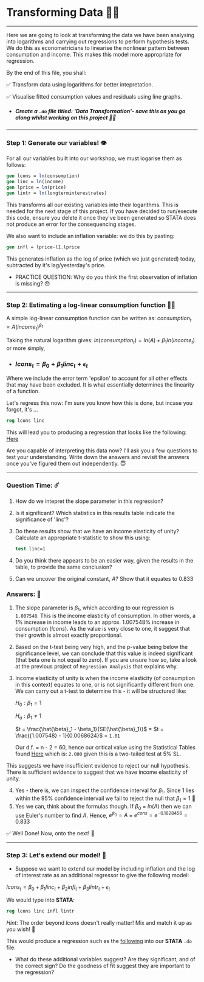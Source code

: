 # Transforming Data 🫳🏾
------
Here we are going to look at transforming the data we have been analysing into logarithms and carrying out regressions to perform hypothesis tests. We do this as econometricians to linearise the nonlinear pattern between consumption and income. This makes this model more appropriate for regression.

By the end of this file, you shall:

✅ Transform data using logarithms for better intepretation. 

✅ Visualise fitted consumption values and residuals using line graphs.

- ##### Create a `.do` file titled: 'Data Transformation'- save this as you go along whilst working on this project ☝🏾
----
### Step 1: Generate our variables! 👁

For all our variables built into our workshop, we must logarise them as follows:
  ``` stata
  gen lcons = ln(consumption)
gen linc = ln(income)
gen lprice = ln(price)
gen lintr = ln(longterminterestrates)
   ```
This transforms all our existing variables into their logarithms. This is needed for the next stage of this project. If you have decided to run/execute this code, ensure you delete it once they've been generated so STATA does not produce an error for the consequencing stages.

We also want to include an inflation variable: we do this by pasting:
  ``` stata
gen infl = lprice-l1.lprice
  ``` 
This generates inflation as the log of price (which we just generated) today, subtracted by it's lag/yesterday's price.

- PRACTICE QUESTION: Why do you think the first observation of inflation is missing? 😯
---
### Step 2: Estimating a log-linear consumption function 🕺💃

A simple log-linear consumption function can be written as: $consumption_t = A(income_t)^{\beta_1}$

Taking the natural logarithm gives: $ln(consumption_t) = ln(A) + {\beta_1}ln(income_t)$ or more simply, 
- ### $lcons_t = {\beta_0} + {\beta_1}linc_t + {\epsilon}_t$
  
Where we include the error term 'epsilon' to account for all other effects that may have been excluded. It is what essentially determines the linearity of a function.

Let's regress this now: I'm sure you know how this is done, but incase you forgot, it's ...
  ``` stata
reg lcons linc

  ```
This will lead you to producing a regression that looks like the following: [Here](Images_DT/Regression_lcons_linc.png)

Are you capable of interpreting this data now? I'll ask you a few questions to test your understanding. Write down the answers and revisit the answers once you've figured them out independently. 😇

---

### Question Time: ☄️
1. How do we intepret the slope parameter in this regression?
2. Is it significant? Which statistics in this results table indicate the significance of 'linc'?
3. Do these results show that we have an income elasticity of unity? Calculate an appropriate t-statistic to show this using:
   
     ``` stata
     test linc=1
     ```
4. Do you think there appears to be an easier way, given the results in the table, to provide the same conclusion?
5. Can we uncover the original constant, $A$? Show that it equates to 0.833

### Answers: 🌝

1. The slope parameter is ${\beta_1}$, which according to our regression is `1.007548`. This is the income elasticity of consumption. In other words, a 1% increase in income leads to an approx. 1.007548% increase in consumption ($lcons$). As the value is very close to one, it suggest that their growth is almost exactly proportional.
2. Based on the t-test being very high, and the p-value being below the significance level, we can conclude that this value is indeed significant (that beta one is not equal to zero). If you are unsure how so, take a look at the previous project of `Regression Analysis` that explains why.
3. Income elasticity of unity is when the income elasticity (of consumption in this context) equates to one, or is not significantly different from one. We can carry out a t-test to determine this - it will be structured like:

   $H_0: \beta_1 = 1$
   
   $H_a: \beta_1 \neq 1$

   $t = \frac{\hat{\beta}_1 - \beta_1}{SE(\hat{\beta}_1)}$ = $t = \frac{{1.007548} - 1}{0.0068624}$ = `1.01`

   Our d.f. = n - 2 = 60, hence our critical value using the Statistical Tables found [Here](Statistical_Tables.pdf) which is: `2.000` given this is a two-tailed test at 5% SL.

This suggests we have insufficient evidence to reject our null hypothesis. There is sufficient evidence to suggest that we have income elasticity of unity.
   
4. Yes - there is, we can inspect the confidence interval for $\beta_1$. Since 1 lies within the 95% confidence intervail we fail to reject the null that $\beta_1 = 1$ 🌈
5. Yes we can, think about the formulas though. If $\beta_0$ = $ln(A)$ then we can use Euler's number to find $A$. Hence, $e^{\beta_0} = A$ = $e^{cons} = e^{-0.1828456} = 0.833$

✅ Well Done! Now, onto the next! 🥳

---

### Step 3: Let's extend our model! 🥵

- Suppose we want to extend our model by including inflation and the log of interest rate as an additional regressor to give the following model:

$lcons_t = \beta_0 + {\beta_1}linc_t + {\beta_2}infl_t + {\beta_3}lintr_t + {\epsilon}_t$

We would type into **STATA**:
``` stata
reg lcons linc infl lintr
```
*Hint:* The order beyond $lcons$ doesn't really matter! Mix and match it up as you wish! 🤭

This would produce a regression such as the [following](Images_DT/Regression_multivariate_DT.png) into our **STATA** `.do` file.
- What do these additional variables suggest? Are they significant, and of the correct sign? Do the goodness of fit suggest they are important to the regression?
